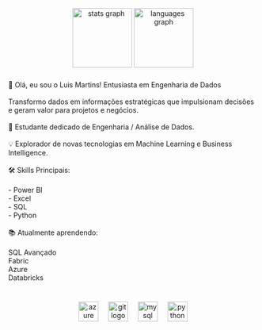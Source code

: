<div align="center">
  <img src="https://github-readme-stats.vercel.app/api?username=luisfilipe10&hide_title=false&hide_rank=false&show_icons=true&include_all_commits=false&count_private=true&disable_animations=false&theme=slateorange&locale=en&hide_border=true&order=1&custom_title=Martins%20Stats" height="120" alt="stats graph"  />
  <img src ="https://github-readme-stats.vercel.app/api/top-langs?username=luisfilipe10&locale=en&hide_title=false&layout=compact&card_width=320&langs_count=3&theme=slateorange&hide_border=true&order=2" height="120" alt="languages graph"  />
</div>

###

<p align="left">👋 Olá, eu sou o Luis Martins!  Entusiasta em Engenharia de Dados<br><br>Transformo dados em informações estratégicas que impulsionam decisões e geram valor para projetos e negócios.<br><br>🚀  Estudante dedicado de Engenharia  / Análise de Dados.<br><br>💡 Explorador de novas tecnologias em Machine Learning e Business Intelligence.<br><br>🛠️ Skills Principais: <br><br>- Power BI<br>- Excel<br>- SQL<br>- Python<br><br>📚 Atualmente aprendendo:<br><br>SQL Avançado<br>Fabric<br>Azure <br>Databricks</p>

###

<br clear="both">

<div align="center">
  <img src="https://cdn.jsdelivr.net/gh/devicons/devicon/icons/azure/azure-original.svg" height="40" alt="azure logo"  />
  <img width="12" />
  <img src="https://cdn.jsdelivr.net/gh/devicons/devicon/icons/git/git-original.svg" height="40" alt="git logo"  />
  <img width="12" />
  <img src="https://cdn.jsdelivr.net/gh/devicons/devicon/icons/mysql/mysql-original.svg" height="40" alt="mysql logo"  />
  <img width="12" />
  <img src="https://cdn.jsdelivr.net/gh/devicons/devicon/icons/python/python-original.svg" height="40" alt="python logo"  />
</div>

###

<br clear="both">



###
